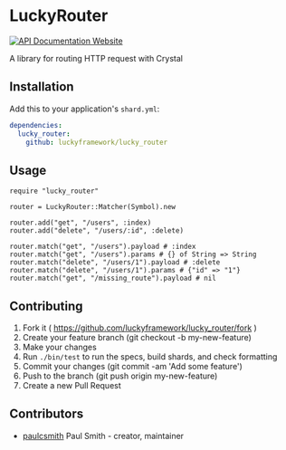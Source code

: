 # LuckyRouter

[![API Documentation Website](https://img.shields.io/website?down_color=red&down_message=Offline&label=API%20Documentation&up_message=Online&url=https%3A%2F%2Fluckyframework.github.io%2Flucky_router%2F)](https://luckyframework.github.io/lucky_router)

A library for routing HTTP request with Crystal

## Installation

Add this to your application's `shard.yml`:

```yaml
dependencies:
  lucky_router:
    github: luckyframework/lucky_router
```

## Usage

```crystal
require "lucky_router"

router = LuckyRouter::Matcher(Symbol).new

router.add("get", "/users", :index)
router.add("delete", "/users/:id", :delete)

router.match("get", "/users").payload # :index
router.match("get", "/users").params # {} of String => String
router.match("delete", "/users/1").payload # :delete
router.match("delete", "/users/1").params # {"id" => "1"}
router.match("get", "/missing_route").payload # nil
```

## Contributing

1. Fork it ( https://github.com/luckyframework/lucky_router/fork )
2. Create your feature branch (git checkout -b my-new-feature)
3. Make your changes
4. Run `./bin/test` to run the specs, build shards, and check formatting
5. Commit your changes (git commit -am 'Add some feature')
6. Push to the branch (git push origin my-new-feature)
7. Create a new Pull Request

## Contributors

- [paulcsmith](https://github.com/paulcsmith) Paul Smith - creator, maintainer
